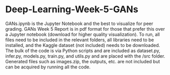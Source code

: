 # Deep-Learning-Week-5-GANs
GANs.ipynb is the Jupyter Notebook and the best to visualize for peer grading. GANs Week 5 Report is in pdf format for those that prefer this over a Jupyter notebook (download for higher quality visualization). To run, all files need to be included in the relevant folders, all libraries need to be installed, and the Kaggle dataset (not included) needs to be downloaded. The bulk of the code is via Python scripts and are included as dataset.py, infer.py, models.py, train.py, and utils.py and are placed with the /src folder.  Generated files such as images.zip, the outputs, etc. are not included but can be acquired by running all the code. 
